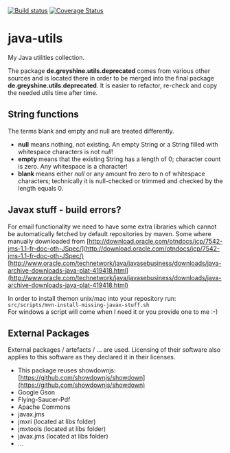 [![Build status](https://travis-ci.org/greyshine/java-utils.svg?branch=master)](https://travis-ci.org/greyshine/java-utils)
[![Coverage Status](https://coveralls.io/repos/github/greyshine/java-utils/badge.svg?branch=master)](https://coveralls.io/github/greyshine/java-utils?branch=master)

# java-utils

My Java utilities collection.

The package __de.greyshine.utils.deprecated__ comes from various other sources and is located there in order to be merged into the final package __de.greyshine.utils.deprecated__. It is easier to refactor, re-check and copy the needed utils time after time.

## String functions
The terms blank and empty and null are treated differently.
- **null** means nothing, not existing. An empty String or a String filled with whitespace characters is not _null_!
- **empty**  means that the existing String has a length of 0; character count is  zero. Any whitespace is a character! 
- **blank** means either _null_ or any amount fro zero to n of whitespace characters; technically it is null-checked or trimmed and checked by the length equals 0.  

## Javax stuff - build errors?

For email functionality we need to have some extra libraries which cannot be automatically fetched by default repositories by maven. 
Some where manually downloaded from
[http://download.oracle.com/otndocs/jcp/7542-jms-1.1-fr-doc-oth-JSpec/](http://download.oracle.com/otndocs/jcp/7542-jms-1.1-fr-doc-oth-JSpec/)  
[http://www.oracle.com/technetwork/java/javasebusiness/downloads/java-archive-downloads-java-plat-419418.html](http://www.oracle.com/technetwork/java/javasebusiness/downloads/java-archive-downloads-java-plat-419418.html)

In order to install themon unix/mac into your repository run:  
``src/scripts/mvn-install-missing-javax-stuff.sh``  
For windows a script will come when I need it or you provide one to me :-)

## External Packages

External packages / artefacts / ... are used.
Licensing of their software also applies to this software as they declared it in their licenses.

* This package reuses showdownjs: [https://github.com/showdownjs/showdown](https://github.com/showdownjs/showdown)  
* Google Gson
* Flying-Saucer-Pdf
* Apache Commons
* javax.jms
* jmxri (located at libs folder)
* jmxtools (located at libs folder)
* javax.jms (located at libs folder)
* ...





